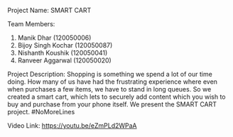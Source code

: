 Project Name: SMART CART

Team Members:
1. Manik Dhar (120050006)
2. Bijoy Singh Kochar (120050087)
3. Nishanth Koushik (120050041)
4. Ranveer Aggarwal (120050020)

Project Description:
Shopping is something we spend a lot of our time doing. How many of us have had the frustrating experience where even when purchases a few items, we have to stand in long queues. So we created a smart cart, which lets to securely add content which you wish to buy and purchase from your phone itself. We present the SMART CART project. #NoMoreLines 


Video Link:
https://youtu.be/eZmPLd2WPaA